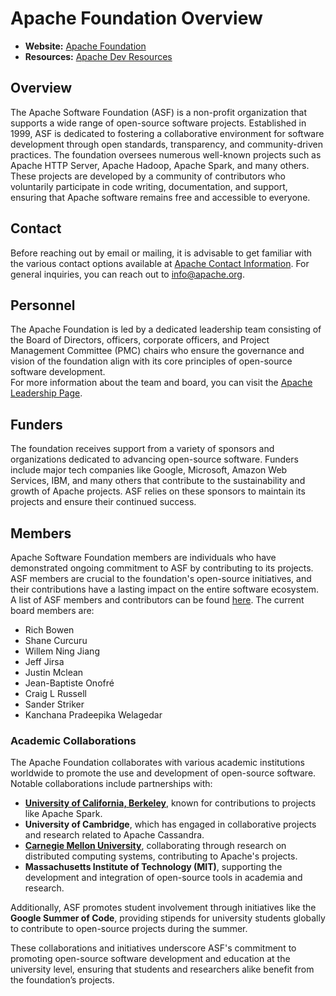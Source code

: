 # Apache Foundation Overview

- **Website:** [Apache Foundation](https://www.apache.org/foundation/)
- **Resources:** [Apache Dev Resources](https://www.apache.org/dev/)

## Overview

The Apache Software Foundation (ASF) is a non-profit organization that supports a wide range of open-source software projects. Established in 1999, ASF is dedicated to fostering a collaborative environment for software development through open standards, transparency, and community-driven practices. The foundation oversees numerous well-known projects such as Apache HTTP Server, Apache Hadoop, Apache Spark, and many others. These projects are developed by a community of contributors who voluntarily participate in code writing, documentation, and support, ensuring that Apache software remains free and accessible to everyone.

## Contact

Before reaching out by email or mailing, it is advisable to get familiar with the various contact options available at [Apache Contact Information](https://www.apache.org/foundation/contact). For general inquiries, you can reach out to [info@apache.org](mailto:apache@apache.org).

## Personnel

The Apache Foundation is led by a dedicated leadership team consisting of the Board of Directors, officers, corporate officers, and Project Management Committee (PMC) chairs who ensure the governance and vision of the foundation align with its core principles of open-source software development.  
For more information about the team and board, you can visit the [Apache Leadership Page](https://www.apache.org/foundation/leadership).

## Funders

The foundation receives support from a variety of sponsors and organizations dedicated to advancing open-source software. Funders include major tech companies like Google, Microsoft, Amazon Web Services, IBM, and many others that contribute to the sustainability and growth of Apache projects. ASF relies on these sponsors to maintain its projects and ensure their continued success.

## Members

Apache Software Foundation members are individuals who have demonstrated ongoing commitment to ASF by contributing to its projects. ASF members are crucial to the foundation's open-source initiatives, and their contributions have a lasting impact on the entire software ecosystem. A list of ASF members and contributors can be found [here](https://www.apache.org/foundation/members.html). The current board members are:

- Rich Bowen
- Shane Curcuru
- Willem Ning Jiang
- Jeff Jirsa
- Justin Mclean
- Jean-Baptiste Onofré
- Craig L Russell
- Sander Striker
- Kanchana Pradeepika Welagedar

### Academic Collaborations

The Apache Foundation collaborates with various academic institutions worldwide to promote the use and development of open-source software. Notable collaborations include partnerships with:

- **[University of California, Berkeley](https://github.com/sustainers/academic-map/blob/main/universities/university-of-california-berkeley.md)**, known for contributions to projects like Apache Spark.
- **University of Cambridge**, which has engaged in collaborative projects and research related to Apache Cassandra.
- **[Carnegie Mellon University](https://github.com/sustainers/academic-map/blob/main/universities/carnegie-mellon-university.md)**, collaborating through research on distributed computing systems, contributing to Apache's projects.
- **Massachusetts Institute of Technology (MIT)**, supporting the development and integration of open-source tools in academia and research.

Additionally, ASF promotes student involvement through initiatives like the **Google Summer of Code**, providing stipends for university students globally to contribute to open-source projects during the summer.

These collaborations and initiatives underscore ASF's commitment to promoting open-source software development and education at the university level, ensuring that students and researchers alike benefit from the foundation’s projects.

